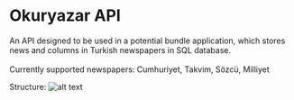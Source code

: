 # Okuryazar API <br>
An API designed to be used in a potential bundle application, which stores news and columns in Turkish newspapers in SQL database. <br><br>
Currently supported newspapers: Cumhuriyet, Takvim, Sözcü, Milliyet
 
 Structure:
 ![alt text](https://i.hizliresim.com/b098ftl.png)
